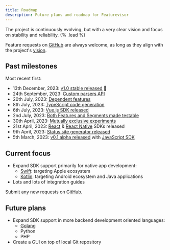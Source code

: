 ```yaml
---
title: Roadmap
description: Future plans and roadmap for Featurevisor
---
```


The project is continuously evolving, but with a very clear vision and focus on stability and reliability. {% .lead %}

Feature requests on [GitHub](https://github.com/featurevisor/featurevisor/issues) are always welcome, as long as they align with the project's [vision](/blog/v1-release).

## Past milestones

Most recent first:

- 13th December, 2023: [v1.0 stable released](/blog/v1-release) 🎉
- 24th September, 2023: [Custom parsers API](/docs/advanced/custom-parsers)
- 20th July, 2023: [Dependent features](/docs/use-cases/dependencies)
- 8th July, 2023: [TypeScript code generation](/docs/code-generation)
- 6th July, 2023: [Vue.js SDK released](/docs/vue)
- 2nd July, 2023: [Both Features and Segments made testable](/docs/testing)
- 30th April, 2023: [Mutually exclusive experiments](/docs/groups)
- 21st April, 2023: [React](/docs/react) & [React Native](/docs/react-native) SDKs released
- 9th April, 2023: [Status site generator released](/docs/site)
- 5th March, 2023: [v0.1 alpha released](/blog/introducing-featurevisor) with [JavaScript SDK](/docs/sdks)

## Current focus

- Expand SDK support primarily for native app development:
  - [Swift](https://github.com/featurevisor/featurevisor-swift): targeting Apple ecosystem
  - [Kotlin](https://github.com/featurevisor/featurevisor-kotlin): targeting Android ecosystem and Java applications
- Lots and lots of integration guides

Submit any new requests on [GitHub](https://github.com/featurevisor/featurevisor/issues).

## Future plans

- Expand SDK support in more backend development oriented languages:
  - [Golang](https://github.com/featurevisor/featurevisor-go)
  - Python
  - PHP
- Create a GUI on top of local Git repository
